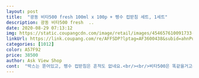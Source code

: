 ```yaml
---
layout: post 
title:  "광동 비타500 fresh 100ml x 100p + 펭수 컵받침 세트, 1세트" 
description: 광동 비타500 fresh  ..
date: 2020-08-29 07:13:12 
img: https://static.coupangcdn.com/image/retail/images/454657610091733-88da8a5a-9b3d-4f94-8000-8e8d724e0d9b.jpg 
linkUrl: https://link.coupang.com/re/AFFSDP?lptag=AF3600438&subid=ahnPublicAsk&pageKey=1623817831&itemId=2770627686&vendorItemId=70760466219&traceid=V0-113-1076129fc1f2e500 
categories: [1012] 
color: A57F92 
price: 38500 
author: Ask View Shop 
cont:  "박스는 뜯어있고, 펭수 컵받침은 흔적도 없네요.<br/><br/>비타500은 똑같을거고<br/>팽수 컵받침도 주시고 .<br/>.<br/>더운 여름 비타 500 냉장실에 채워두고 사무실에서 잘 먹고 있어요<br/>펭수컵받침  주신다더니 없네요.<br/>이거 없다고 반품하기도 그렇고.<br/><br/>" 
---
```

